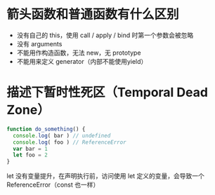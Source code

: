 # 箭头函数和普通函数有什么区别

- 没有自己的 this，使用 call / apply / bind 时第一个参数会被忽略
- 没有 arguments
- 不能用作构造函数，无法 new，无 prototype
- 不能用来定义 generator（内部不能使用yield）

# 描述下暂时性死区（Temporal Dead Zone）

```js
function do_something() {
  console.log( bar ) // undefined
  console.log( foo ) // ReferenceError
  var bar = 1
  let foo = 2
}
```

let 没有变量提升，在声明执行前，访问使用 let 定义的变量，会导致一个 ReferenceError（const 也一样）
